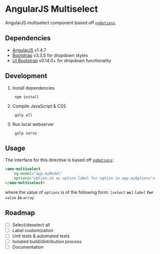 # AngularJS Multiselect

AngularJS multiselect component based off [`ngOptions`](https://docs.angularjs.org/api/ng/directive/ngOptions).

## Dependencies

* [AngularJS](https://angularjs.org/) v1.4.7
* [Bootstrap](http://getbootstrap.com/) v3.3.5 for dropdown styles
* [UI Bootstrap](http://angular-ui.github.io/bootstrap/) v0.14.0+ for dropdown functionality

## Development

1. Install dependencies

        npm install

2. Compile JavaScript & CSS

        gulp all

3. Run local webserver

        gulp serve

## Usage

The interface for this directive is based off [`ngOptions`](https://docs.angularjs.org/api/ng/directive/ngOptions):

```html
<amo-multiselect
    ng-model="app.myModel"
    options="option.id as option.label for option in app.myOptions">
</amo-multiselect>
```

where the value of `options` is of the following form: `[`_`select`_ **`as`**`]` _`label`_ **`for`** _`value`_ **`in`** _`array`_

## Roadmap

- [ ] Select/deselect all
- [ ] Label customization
- [ ] Unit tests & automated tests
- [ ] Isolated build/distribution process
- [ ] Documentation
